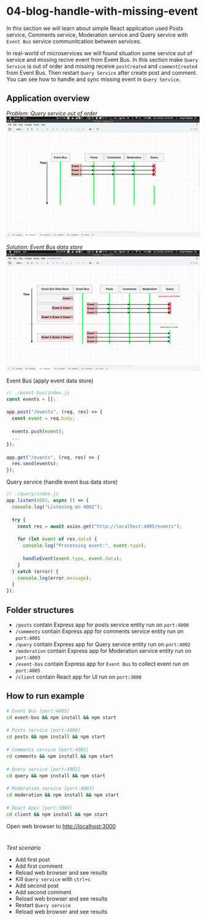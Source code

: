 # 04-blog-handle-with-missing-event

In this section we will learn about simple React application used Posts service, Comments service, Moderation service and Query service with `Event Bus` service communitcation between services.

In real-world of microservices we will found situation some service out of service and missing recive event from Event Bus. In this section make `Query Service` is out of order and missing receive `postCreated` and `commentCreated` from Event Bus. Then restart `Query Service` after create post and comment. You can see how to handle and sync missing event in `Query Service`.

## Application overview
*Problem: Query service out of order*
![Problem](assets/images/problem.png)

*Solution: Event Bus data store*
![Solution](assets/images/solution.png)

Event Bus (apply event data store)
```js
// ./event-bus/index.js
const events = [];

app.post("/events", (req, res) => {
  const event = req.body;

  events.push(event);
  ...
});

app.get("/events", (req, res) => {
  res.send(events);
});
```

Query service (handle event bus data store) 
```js
// ./query/index.js 
app.listen(4002, async () => {
  console.log("Listening on 4002");
  
  try {
    const res = await axios.get("http://localhost:4005/events");

    for (let event of res.data) {
      console.log("Processing event:", event.type);

      handleEvent(event.type, event.data);
    }
  } catch (error) {
    console.log(error.message);
  }
});
```

## Folder structures
- `/posts` contain Express app for posts service entity run on `port:4000`
- `/comments` contain Express app for comments service entity run on `port:4001`
- `/query` contain Express app for Query service entity run on `port:4002`
- `/moderation` contain Express app for Moderation service entity run on `port:4003`
- `/event-bus` contain Express app for `Event Bus` to collect event run on `port:4005`
- `/client` contain React app for UI run on `port:3000`

## How to run example
```sh
# Event Bus [port:4005]
cd event-bus && npm install && npm start

# Posts service [port:4000]
cd posts && npm install && npm start

# Comments service [port:4001]
cd comments && npm install && npm start

# Query service [port:4002]
cd query && npm install && npm start

# Moderation service [port:4003]
cd moderation && npm install && npm start

# React Apps [port:3000]
cd client && npm install && npm start

```

Open web browser to [http://localhost:3000](http://localhost:3000)

# 
*Test scenario*
- Add first post
- Add first comment
- Reload web browser and see results 
- Kill `Query service` with `ctrl+c`
- Add second post
- Add second comment
- Reload web browser and see results 
- Restart `Query service`
- Reload web browser and see results